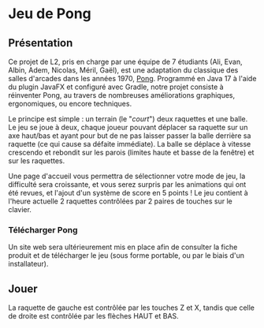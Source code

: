 # Jeu de Pong

## Présentation

Ce projet de L2, pris en charge par une équipe de 7 étudiants (Ali, Evan, Albin, Adem, Nicolas, Méril, Gaël), est une adaptation du classique des salles d'arcades dans les années 1970, [Pong](https://fr.wikipedia.org/wiki/Pong).
Programmé en Java 17 à l'aide du plugin JavaFX et configuré avec Gradle, notre projet consiste à réinventer Pong, au travers de nombreuses améliorations graphiques, ergonomiques, ou encore techniques. 

Le principe est simple : un terrain (le "*court*") deux raquettes et une balle. Le jeu se joue à deux, chaque joueur pouvant déplacer sa raquette sur un axe haut/bas et ayant pour but de ne pas laisser passer la balle derrière sa raquette (ce qui cause sa défaite immédiate). La balle se déplace à vitesse crescendo et rebondit sur les parois (limites haute et basse de la fenêtre) et sur les raquettes.

Une page d'accueil vous permettra de sélectionner votre mode de jeu, la difficulté sera croissante, et vous serez surpris par les animations qui ont été revues, et l'ajout d'un système de score en 5 points !
Le jeu contient à l'heure actuelle 2 raquettes contrôlées par 2 paires de touches sur le clavier.


### Télécharger Pong

Un site web sera ultérieurement mis en place afin de consulter la fiche produit et de télécharger le jeu (sous forme portable, ou par le biais d'un installateur).

## Jouer

La raquette de gauche est contrôlée par les touches Z et X, tandis que celle de droite est contrôlée par les flèches HAUT et BAS.